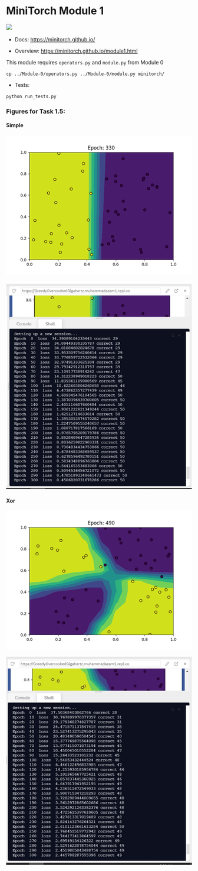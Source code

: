 # MiniTorch Module 1  

<img src="https://minitorch.github.io/_images/match.png" width="100px">

* Docs: https://minitorch.github.io/

* Overview: https://minitorch.github.io/module1.html

This module requires `operators.py` and `module.py` from Module 0

```
cp ../Module-0/operators.py ../Module-0/module.py minitorch/
```


* Tests:

```
python run_tests.py
```

### Figures for Task 1.5:

#### Simple 
![Simple graph](figs/Module1_simple.png)

![Simple Trace](figs/Trace1.jpg)



#### Xor
![Xor graph](figs/Module1_xor.png)

![Xor Trace](figs/Trace2.jpg)
